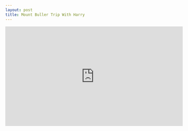 ```yaml
---
layout: post
title: Mount Buller Trip With Harry 
---
```


<iframe width="560" height="315" src="https://www.youtube.com/embed/ElNdGcLXmog" frameborder="0" allow="accelerometer; autoplay; encrypted-media; gyroscope; picture-in-picture" allowfullscreen></iframe>
